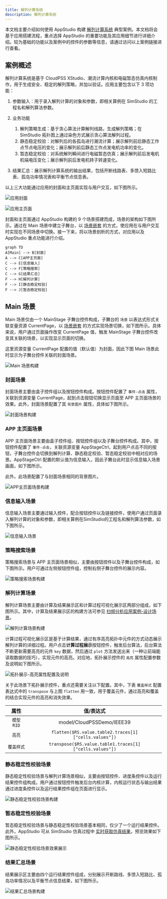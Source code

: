 ```yaml
---
title: 解列计算系统
description: 解列计算系统
---
```


本文档主要介绍如何使用 AppStudio 构建 [解列计算系统](https://cloudpss.net/application/CloudPSSDemo/SystemSplitting#/summary) 典型案例。本文档将会基于应用搭建流程，重点选择 AppStudio 的重要功能及其应用细节进行详细介绍。较为基础的功能以及案例中的控件的参数等信息，请通过访问以上案例链接进行查看。

## 案例概述

解列计算系统是基于 CloudPSS XStudio、潮流计算内核和电磁暂态仿真内核制作，用于生成安全、稳定的解列策略，并加以验证。应用主要包含以下 3 项功能：

1. 参数输入：用于录入解列计算的对象和参数，即相关算例在 SimStudio 的工程名和解列算法参数。

2. 业务功能
   1. 解列策略生成：基于贪心算法计算解列线路，生成解列策略；在 SimStudio 拓扑图上通过染色方式展示贪心算法解列过程。
   2. 静态稳定校验：对解列后的各孤岛进行潮流计算；展示解列前后静态工作点节点电压的变化；展示解列前后静态工作点发电机功率的变化。
   3. 暂态稳定校验：对系统解列瞬间进行电磁暂态仿真；展示解列前后发电机机端电压变化；展示解列前后发电机转子转速变化。

3. 结果汇总：展示解列计算系统的输出结果，包括开断线路表、多馈入短路比表、孤岛功率情况表和平衡节点信息表。

以上三大功能通过应用的封面和主页面实现与用户交互，如下图所示。

![应用封面](./app-front-cover.png "应用封面")

![应用主页面](./app-main-page.png "应用主页面")

封面和主页面通过 AppStudio 构建的 9 个场景搭建而成，场景的架构如下图所示。通过在 Main 场景中建立子舞台，以 [场景嵌套](../../50-app-design/30-layered-scenes/index.md#场景嵌套) 的方式，使应用在与用户交互时实现在不同场景中切换。接一下来，将以场景剖析的方式，对应用以及 AppStudio 重点功能进行介绍。

```mermaid
graph TD
A[Main] --> B[封面]
A --> C[APP主页面]
C --> E[信息输入]
C --> F[策略搜索]
C --> G[结果汇总]
F --> H[解列计算]
F --> I[静态稳定校验]
F --> J[暂态稳定校验]
```

## Main 场景

Main 场景仅由一个 MainStage 子舞台控件构成，子舞台的 `场景` 以表达式形式关联变量资源 CurrentPage，以 [场景嵌套](../../50-app-design/30-layered-scenes/index.md#场景嵌套) 的方式实现场景切换，如下图所示。具体来说，用户通过页面操作改变 CurrentPage 值，触发 MainStage 子舞台控件改变其关联的场景，以实现显示页面的切换。

这里资源变量 CurrentPage 配置的值（默认值）为封面，因此下图 Main 场景此时显示为子舞台控件关联的封面场景。

![Main 场景构建](./main-scene-setup.png "Main 场景构建")


### 封面场景

封面场景主要由盒子控件组以及按钮控件构成。按钮控件配置了 `事件-点击` 属性，关联到资源变量 CurrentPage，起到点击按钮切换显示页面至 APP 主页面场景的效果。此外，封面场景配置了其 `背景图片` 属性，具体如下图所示。

![封面场景构建](./front-cover-scene-setup.png "封面场景构建")


### APP 主页面场景

APP 主页面场景主要由盒子控件组、按钮控件组以及子舞台控件构成。其中，按钮控件配置了 `事件-点击`，关联资源变量 AppStageCtrl，起到用户点击不同的按钮，子舞台控件会切换到解列计算、静态稳定校验、暂态稳定校验中相对应的场景。AppStageCtrl 配置的默认值为信息输入，因此子舞台此时显示信息输入场景画面，如下图所示。

此外，此场景配置了与封面场景相同的背景图片。

![APP主页面场景构建](./app-main-page-scene-setup.png "APP主页面场景构建")


### 信息输入场景

信息输入场景主要通过输入控件，配合按钮控件以及链接控件，使用户通过页面录入解列计算的对象和参数，即相关算例在SimStudio的工程名和解列算法参数，如下图所示。

![信息输入场景](./info-enter-scene-setup.png "信息输入场景")

### 策略搜索场景

策略搜索场景与 APP 主页面场景相似，主要由按钮控件以及子舞台控件构成，如下图所示。用户可通过左侧按钮控件组，控制右侧子舞台控件的展示内容。

![策略搜索场景构建](./strategy-search-scene-setup.png "策略搜索场景构建")

### 解列计算场景

解列计算场景主要由计算及结果展示区和计算过程可视化展示区两部分组成，如下图所示。其中，计算及结果展示区的构建方法可参见 [扫频分析应用案例-设计场景](../10-Freq-Sweep-Analyzer/index.md#设计场景)。

![解列计算场景构建](system-split-compute-scene-setup.png)

计算过程可视化展示区是基于计算结果，通过有序高亮拓扑中元件的方式动态展示解列计算的详细过程。用户点击**计算过程展示**按钮控件，触发后台算法，后台算法不断更新需要高亮的元件 `key` 数据，然后通过 `plot` 方法发送出来（一种让前端能读取数据的技巧），实现元件的高亮。对应地，拓扑展示控件的 `高亮` 属性配置参数及说明如下图所示。

![拓扑展示-高亮属性配置及说明](topo-hilight-attribute.png)

关于此场景下拓扑展示控件，重点还需要关注以下配置。其中，下表 `覆盖样式` 配置表达式中的 `transpose` 与上图 `flatten` 用一致，用于覆盖元件，通过高亮和覆盖的结合实现元件的高亮和消失效果。

| 属性 | 值/表达式 |
| :--: | :--: |
| `模型 RID` | model/CloudPSSDemo/IEEE39 |
| `高亮` | `flatten($RS.value.table2.traces[1]["cells.values"])` |
| `覆盖样式` | `transpose($RS.value.table1.traces[1]["cells.values"])` |

### 静态稳定性校验场景

静态稳定性校验场景与解列计算场景相似，主要由按钮控件、进度条控件以及运行结果控件组构成。用户通过按钮控件触发后台内核计算，内核运行状态与输出结果通过进度条控件以及运行结果控件组在页面进行显示。

![静态稳定性校验场景构建](./static-stability-check-setup.png "静态稳定性校验场景构建")

### 暂态稳定性校验场景

暂态稳定性校验场景与静态稳定性校验场景基本相同，仅少了一个运行结果控件。此外，AppStudio 可从 SimStudio 仿真过程中 [实时获取仿真结果](../../../../80-sdk-python/40-emtlab-sdk/20-advanced/20-advanced-case2/index.md#代码解析)，预览效果如下图所示。

![静态稳定性校验场景效果展示](transient-stability-check-preview.png)

### 结果汇总场景

结果展示区主要由四个运行结果控件组成，分别展示开断路线、多馈入短路比、孤岛功率情况以及平衡节点信息结果，如下图所示。

![结果汇总场景构建](result-scene-setup.png)